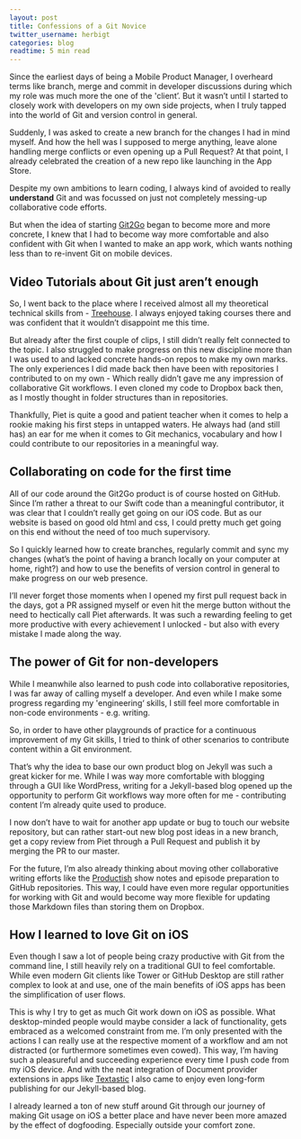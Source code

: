 ```yaml
---
layout: post
title: Confessions of a Git Novice
twitter_username: herbigt
categories: blog
readtime: 5 min read
---
```


Since the earliest days of being a Mobile Product Manager, I overheard terms like branch, merge and commit in developer discussions during which my role was much more the one of the 'client’.  But it wasn’t until I started to closely work with developers on my own side projects, when I truly tapped into the world of Git and version control in general. 

Suddenly, I was asked to create a new branch for the changes I had in mind myself. And how the hell was I supposed to merge anything, leave alone handling merge conflicts or even opening up a Pull Request? At that point, I already celebrated the creation of a new repo like launching in the App Store.

Despite my own ambitions to learn coding, I always kind of avoided to really **understand** Git and was focussed on just not completely messing-up collaborative code efforts.  

But when the idea of starting [Git2Go][1] began to become more and more concrete, I knew that I had to become way more comfortable and also confident with Git when I wanted to make an app work, which wants nothing less than to re-invent Git on mobile devices.

## Video Tutorials about Git just aren’t enough
So, I went back to the place where I received almost all my theoretical technical skills from - [Treehouse][2]. I always enjoyed taking courses there and was confident that it wouldn’t disappoint me this time.  

But already after the first couple of clips, I still didn’t really felt connected to the topic. I also struggled to make progress on this new discipline more than I was used to and lacked concrete hands-on repos to make my own marks. 
The only experiences I did made back then have been with repositories I contributed to on my own - Which really didn’t gave me any impression of collaborative Git workflows. I even cloned my code to Dropbox back then, as I mostly thought in folder structures than in repositories.

Thankfully, Piet is quite a good and patient teacher when it comes to help a rookie making his first steps in untapped waters. He always had (and still has) an ear for me when it comes to Git mechanics, vocabulary and how I could contribute to our repositories in a meaningful way.

## Collaborating on code for the first time
All of our code around the Git2Go product is of course hosted on GitHub. Since I’m rather a threat to our Swift code than a meaningful contributor, it was clear that I couldn’t really get going on our iOS code. But as our website is based on good old html and css, I could pretty much get going on this end without the need of too much supervisory. 

So I quickly learned how to create branches, regularly commit and sync my changes (what’s the point of having a branch locally on your computer at home, right?) and how to use the benefits of version control in general to make progress on our web presence.

I’ll never forget those moments when I opened my first pull request back in the days, got a PR assigned myself or even hit the merge button without the need to hectically call Piet afterwards. It was such a rewarding feeling to get more productive with every achievement I unlocked - but also with every mistake I made along the way.

## The power of Git for non-developers
While I meanwhile also learned to push code into collaborative repositories, I was far away of calling myself a developer. And even while I make some progress regarding my 'engineering‘ skills, I still feel more comfortable in non-code environments - e.g. writing.  

So, in order to have other playgrounds of practice for a continuous improvement of my Git skills, I tried to think of other scenarios to contribute content within a Git environment.

That’s why the idea to base our own product blog on Jekyll was such a great kicker for me. While I was way more comfortable with blogging through a GUI like WordPress, writing for a Jekyll-based blog opened up the opportunity to perform Git workflows way more often for me - contributing content I’m already quite used to produce.

I now don’t have to wait for another app update or bug to touch our website repository, but can rather start-out new blog post ideas in a new branch, get a copy review from Piet through a Pull Request and publish it by merging the PR to our master.

For the future, I’m also already thinking about moving other collaborative writing efforts like the [Productish][3] show notes and episode preparation to GitHub repositories. This way, I could have even more regular opportunities for working with Git and would become way more flexible for updating those Markdown files than storing them on Dropbox.

## How I learned to love Git on iOS
Even though I saw a lot of people being crazy productive with Git from the command line, I still heavily rely on a traditional GUI to feel comfortable. While even modern Git clients like Tower or GitHub Desktop are still rather complex to look at and use, one of the main benefits of iOS apps has been the simplification of user flows.

This is why I try to get as much Git work down on iOS as possible. What desktop-minded people would maybe consider a lack of functionality, gets embraced as a welcomed constraint from me. 
I’m only presented with the actions I can really use at the respective moment of a workflow and am not distracted (or furthermore sometimes even cowed). This way, I’m having such a pleasureful and succeeding experience every time I push code from my iOS device. 
And with the neat integration of Document provider extensions in apps like [Textastic][4] I also came to enjoy even long-form publishing for our Jekyll-based blog.

I already learned a ton of new stuff around Git through our journey of making Git usage on iOS a better place and have never been more amazed by the effect of dogfooding. Especially outside your comfort zone.

[1]:	https://itunes.apple.com/us/app/git2go-git-client-you-always/id963577401?mt=8
[2]:	https://teamtreehouse.com
[3]:	http://productish.com
[4]:	http://www.textasticapp.com